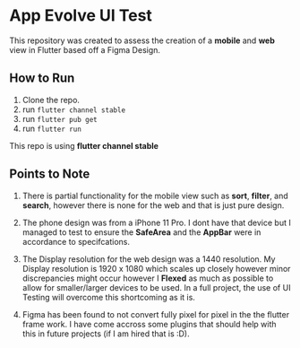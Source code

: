 # App Evolve UI Test

This repository was created to assess the creation of a **mobile** and **web** view in Flutter based off a Figma Design.

## How to Run

1. Clone the repo.
2. run ```flutter channel stable```
2. run ```flutter pub get```
3. run ```flutter run```

This repo is using **flutter channel stable**
## Points to Note

1. There is partial functionality for the mobile view such as **sort**, **filter**, and **search**, however there is none for the web and that is just pure design.

2. The phone design was from a iPhone 11 Pro. I dont have that device but I managed to test to ensure the **SafeArea** and the **AppBar** were in accordance to specifcations.

3. The Display resolution for the web design was a 1440 resolution. My Display resolution is 1920 x 1080 which scales up closely however minor discrepancies might occur however I **Flexed** as much as possible to allow for smaller/larger devices to be used. In a full project, the use of UI Testing will overcome this shortcoming as it is.

4. Figma has been found to not convert fully pixel for pixel in the the flutter frame work. I have come accross some plugins that should help with this in future projects (if I am hired that is :D).

